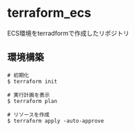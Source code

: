 # terraform_ecs
ECS環境をterradformで作成したリポジトリ

## 環境構築

```
# 初期化
$ terraform init

# 実行計画を表示
$ terraform plan

# リソースを作成
$ terraform apply -auto-approve
```
